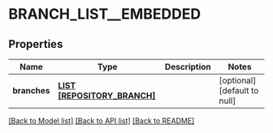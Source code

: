 # BRANCH_LIST__EMBEDDED

## Properties
Name | Type | Description | Notes
------------ | ------------- | ------------- | -------------
**branches** | [**LIST [REPOSITORY_BRANCH]**](RepositoryBranch.md) |  | [optional] [default to null]

[[Back to Model list]](../README.md#documentation-for-models) [[Back to API list]](../README.md#documentation-for-api-endpoints) [[Back to README]](../README.md)


